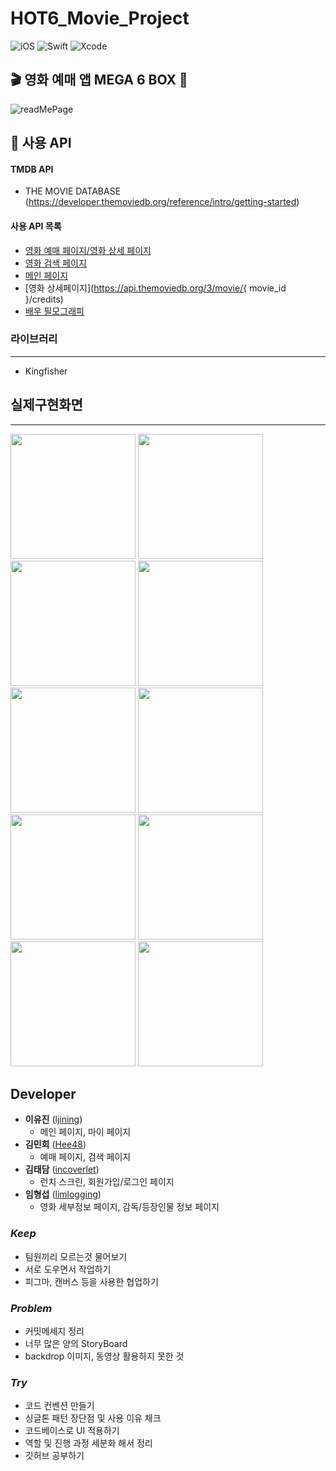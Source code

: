 # HOT6_Movie_Project

![iOS](https://img.shields.io/badge/iOS-000000?style=for-the-badge&logo=ios&logoColor=white) ![Swift](https://img.shields.io/badge/swift-F54A2A?style=for-the-badge&logo=swift&logoColor=white) ![Xcode](https://img.shields.io/badge/Xcode-007ACC?style=for-the-badge&logo=Xcode&logoColor=white)

🎬 영화 예매 앱 MEGA 6 BOX 🍿
-------------
![readMePage](https://github.com/ljining/HOT6_Movie_Project/assets/161561452/47fad75d-250d-4e6a-aad7-33bb5dc021c3)

🛜 사용 API
-------------
#### TMDB API
- THE MOVIE DATABASE (https://developer.themoviedb.org/reference/intro/getting-started)


#### 사용 API 목록 
- [영화 예매 페이지/영화 상세 페이지](https://api.themoviedb.org/3/movie/{movie_id})
- [영화 검색 페이지](https://api.themoviedb.org/3/search/movie)
- [메인 페이지](https://api.themoviedb.org/3/movie/now_playing)
- [영화 상세페이지](https://api.themoviedb.org/3/movie/{ movie_id }/credits)
- [배우 필모그래피](https://api.themoviedb.org/3/search/person)


### 라이브러리 
-------------
- Kingfisher


## 실제구현화면
-------------
<p float="left">
  <img src="https://github.com/ljining/HOT6_Movie_Project/assets/156410026/3a16e59b-ebd4-457d-ac45-5bbb0c66d124" width=200">
  <img src="https://github.com/ljining/HOT6_Movie_Project/assets/156410026/4befd92e-a536-4df9-ad7c-d3aedeef77d2" width=200">
  <img src="https://github.com/ljining/HOT6_Movie_Project/assets/156410026/f00e40a1-316f-4eb4-acb8-7ee24fa25910" width=200">
  <img src="https://github.com/ljining/HOT6_Movie_Project/assets/156410026/72348b17-0c70-4781-b289-1117cb7165d8" width=200">
  <img src="https://github.com/ljining/HOT6_Movie_Project/assets/156410026/2bfdf18d-14ab-414f-a09f-70172d39c017" width=200">
  <img src="https://github.com/ljining/HOT6_Movie_Project/assets/156410026/9c3865f4-8869-41d3-902b-a343b4c4ed1d" width=200">
  <img src="https://github.com/ljining/HOT6_Movie_Project/assets/156410026/92a4f40c-f299-49e0-ba14-4d43d08e7bfc" width=200">
  <img src="https://github.com/ljining/HOT6_Movie_Project/assets/156410026/d9f767f1-96ba-45e2-996a-c47cea8d551e" width=200">
  <img src="https://github.com/ljining/HOT6_Movie_Project/assets/156410026/80d0b62b-5478-44d6-8da1-61befbfcb3ec" width=200">
  <img src="https://github.com/ljining/HOT6_Movie_Project/assets/156410026/6028978d-eb1c-4165-b95c-5d9ab586316c" width=200">
</p>

## Developer
*  **이유진** ([ljining](https://github.com/ljining))
    - 메인 페이지, 마이 페이지 
*  **김민희** ([Hee48](https://github.com/Hee48))
    - 예매 페이지, 검색 페이지 
*  **김태담** ([incoverlet](https://github.com/incoverlet))
    - 런치 스크린, 회원가입/로그인 페이지 
*  **임형섭** ([limlogging](https://github.com/limlogging/))
    - 영화 세부정보 페이지, 감독/등장인물 정보 페이지
 
  ### ***Keep***

- 팀원끼리 모르는것 물어보기
- 서로 도우면서 작업하기
- 피그마, 캔버스 등을 사용한 협업하기

### ***Problem***

- 커밋메세지 정리
- 너무 많은 양의 StoryBoard
- backdrop 이미지, 동영상 활용하지 못한 것

### ***Try***

- 코드 컨벤션 만들기
- 싱글톤 패턴 장단점 및 사용 이유 체크
- 코드베이스로 UI 적용하기
- 역할 및 진행 과정 세분화 해서 정리
- 깃허브 공부하기
